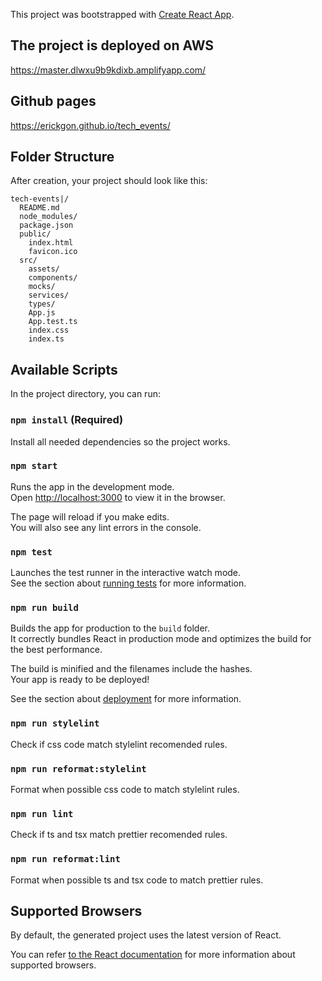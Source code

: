 This project was bootstrapped with [Create React App](https://github.com/facebookincubator/create-react-app).

## The project is deployed on AWS

https://master.dlwxu9b9kdixb.amplifyapp.com/

## Github pages

https://erickgon.github.io/tech_events/

## Folder Structure

After creation, your project should look like this:

```
tech-events|/
  README.md
  node_modules/
  package.json
  public/
    index.html
    favicon.ico
  src/
    assets/
    components/
    mocks/
    services/
    types/
    App.js
    App.test.ts
    index.css
    index.ts
```

## Available Scripts

In the project directory, you can run:

### `npm install` (Required)

Install all needed dependencies so the project works.

### `npm start`

Runs the app in the development mode.<br>
Open [http://localhost:3000](http://localhost:3000) to view it in the browser.

The page will reload if you make edits.<br>
You will also see any lint errors in the console.

### `npm test`

Launches the test runner in the interactive watch mode.<br>
See the section about [running tests](#running-tests) for more information.

### `npm run build`

Builds the app for production to the `build` folder.<br>
It correctly bundles React in production mode and optimizes the build for the best performance.

The build is minified and the filenames include the hashes.<br>
Your app is ready to be deployed!

See the section about [deployment](#deployment) for more information.

### `npm run stylelint`

Check if css code match stylelint recomended rules.

### `npm run reformat:stylelint`

Format when possible css code to match stylelint rules.

### `npm run lint`

Check if ts and tsx match prettier recomended rules.

### `npm run reformat:lint`

Format when possible ts and tsx code to match prettier rules. 

## Supported Browsers

By default, the generated project uses the latest version of React.

You can refer [to the React documentation](https://reactjs.org/docs/react-dom.html#browser-support) for more information about supported browsers.
